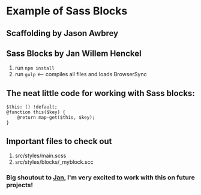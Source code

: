# Example of Sass Blocks

## Scaffolding by Jason Awbrey
## Sass Blocks by Jan Willem Henckel


1. run `npm install`
2. run `gulp` <-- compiles all files and loads BrowserSync


## The neat little code for working with Sass blocks:
```
$this: () !default;
@function this($key) {
 	@return map-get($this, $key);
}
```

## Important files to check out
1. src/styles/main.scss
2. src/styles/blocks/_myblock.scc

### Big shoutout to [Jan](http://farly.de/), I'm very excited to work with this on future projects!
